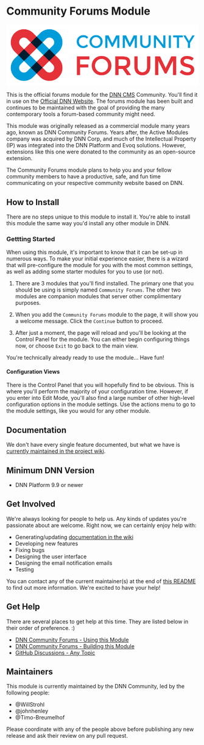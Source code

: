 # Community Forums Module  

![DNN Community Forums Module Logo](Dnn.CommunityForums/images/Branding/Logo/DNN-Community-Forums-Logo-Horizontal.png?raw=true "DNN Community Forums Module Logo")

This is the official forums module for the [DNN CMS](https://dnncommunity.org/About-DNN) Community.  You'll find it in use on the [Official DNN Website](https://dnncommunity.org/Forums).  The forums module has been built and continues to be maintained with the goal of providing the many contemporary tools a forum-based community might need.  

This module was originally released as a commercial module many years ago, known as DNN Community Forums.  Years after, the Active Modules company was acquired by DNN Corp, and much of the Intellectual Property (IP) was integrated into the DNN Platform and Evoq solutions.  However, extensions like this one were donated to the community as an open-source extension.  

The Community Forums module plans to help you and your fellow community members to have a productive, safe, and fun time communicating on your respective community website based on DNN.  

## How to Install  

There are no steps unique to this module to install it.  You're able to install this module the same way you'd install any other module in DNN.  

### Gettting Started  

When using this module, it's important to know that it can be set-up in numerous ways.  To make your initial experience easier, there is a wizard that will pre-configure the module for you with the most common settings, as well as adding some starter modules for you to use (or not).  

1. There are 3 modules that you'll find installed.  The primary one that you should be using is simply named `Community Forums`.  The other two modules are companion modules that server other complimentary purposes.  

2. When you add the `Community Forums` module to the page, it will show you a welcome message.  Click the `Continue` button to proceed.  

3. After just a moment, the page will reload and you'll be looking at the Control Panel for the module.  You can either begin configuring things now, or choose `Exit` to go back to the main view.  

You're technically already ready to use the module...  Have fun! 

#### Configuration Views  

There is the Control Panel that you will hopefully find to be obvious.  This is where you'll perform the majority of your configuration time.  However, if you enter into Edit Mode, you'll also find a large number of other high-level configuration options in the module settings.  Use the actions menu to go to the module settings, like you would for any other module.  

## Documentation  

We don't have every single feature documented, but what we have is [currently maintained in the project wiki](https://github.com/DNNCommunity/Dnn.CommunityForums/wiki).  

## Minimum DNN Version  

- DNN Platform 9.9 or newer  

## Get Involved  

We're always looking for people to help us.  Any kinds of updates you're passionate about are welcome.  Right now, we can certainly enjoy help with:  

- Generating/updating [documentation in the wiki](https://github.com/DNNCommunity/Dnn.CommunityForums/wiki)  
- Developing new features  
- Fixing bugs  
- Designing the user interface   
- Designing the email notification emails  
- Testing  

You can contact any of the current maintainer(s) at the end of [this README](https://github.com/DNNCommunity/Dnn.CommunityForums#readme) to find out more information.  We're excited to have your help!  

## Get Help  

There are several places to get help at this time.  They are listed below in their order of preference.  :)  

- [DNN Community Forums - Using this Module](https://dnncommunity.org/forums/using-dnn/extensions/)  
- [DNN Community Forums - Building this Module](https://dnncommunity.org/forums/development-and-extensions/building-extensions/)  
- [GitHub Discussions - Any Topic](https://github.com/DNNCommunity/Dnn.CommunityForums/discussions)  

## Maintainers  

This module is currently maintained by the DNN Community, led by the following people:  

- @WillStrohl  
- @johnhenley  
- @Timo-Breumelhof  

Please coordinate with any of the people above before publishing any new release and ask their review on any pull request.  
